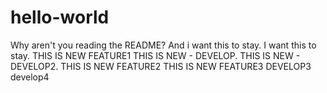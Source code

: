 # hello-world
Why aren't you reading the README?
And i want this to stay.
I want this to stay.
THIS IS NEW FEATURE1
THIS IS NEW - DEVELOP.
THIS IS NEW - DEVELOP2.
THIS IS NEW FEATURE2
THIS IS NEW FEATURE3
DEVELOP3
develop4
